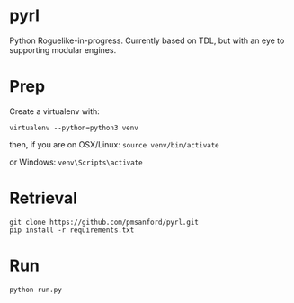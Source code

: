 # pyrl
Python Roguelike-in-progress. Currently based on TDL, but with an eye to supporting modular engines.

# Prep
Create a virtualenv with:
```
virtualenv --python=python3 venv
```
then, if you are on OSX/Linux: `source venv/bin/activate`

or Windows: `venv\Scripts\activate`

# Retrieval
```
git clone https://github.com/pmsanford/pyrl.git
pip install -r requirements.txt
```

# Run
`python run.py`
